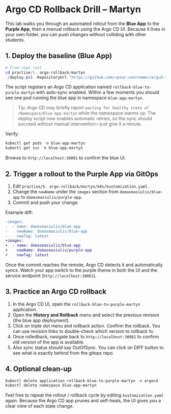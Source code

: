 # Argo CD Rollback Drill – Martyn

This lab walks you through an automated rollout from the **Blue App** to the **Purple App**, then a manual rollback using the Argo CD UI. Because it lives in your own folder, you can push changes without colliding with other students.

## 1. Deploy the baseline (Blue App)

```powershell
# From repo root
cd practise/5. argo-rollback/martyn
./deploy.ps1 -RepositoryUrl "https://github.com/<your-username>/argcd-test" -Revision main
```

The script registers an Argo CD application named `rollback-blue-to-purple-martyn` with auto-sync enabled. Within a few moments you should see one pod running the blue app in namespace `blue-app-martyn`.

> Tip: Argo CD may briefly report `waiting for healthy state of /Namespace/blue-app-martyn` while the namespace warms up. The deploy script now enables automatic retries, so the sync should succeed without manual intervention—just give it a minute.

Verify:

```powershell
kubectl get pods -n blue-app-martyn
kubectl get svc -n blue-app-martyn
```

Browse to `http://localhost:30081` to confirm the blue UI.

## 2. Trigger a rollout to the Purple App via GitOps

1. Edit `practise/5. argo-rollback/martyn/k8s/kustomization.yaml`.
2. Change the `newName` under the `images` section from `domasmasiulis/blue-app` to `domasmasiulis/purple-app`.
3. Commit and push your change.

Example diff:

```diff
-images:
-  - name: domasmasiulis/blue-app
-    newName: domasmasiulis/blue-app
-    newTag: latest
+images:
+  - name: domasmasiulis/blue-app
+    newName: domasmasiulis/purple-app
+    newTag: latest
```

Once the commit reaches the remote, Argo CD detects it and automatically syncs. Watch your app switch to the purple theme in both the UI and the service endpoint (`http://localhost:30081`).

## 3. Practice an Argo CD rollback

1. In the Argo CD UI, open the `rollback-blue-to-purple-martyn` application.
2. Open the **History and Rollback** menu and select the previous revision (the blue app deployment).
3. Click on triple dot menu and rollback action. Confirm the rollback. You can use revision links to double-check which version to rollback to.
4. Once rolledback, navigate back to `http://localhost:30081` to confirm old version of the app is available.
5. Also sync status should say OutOfSync. You can click on DIFF button to see what is exactly behind from the gitops repo.

## 4. Optional clean-up

```powershell
kubectl delete application rollback-blue-to-purple-martyn -n argocd
kubectl delete namespace blue-app-martyn
```

Feel free to repeat the rollout / rollback cycle by editing `kustomization.yaml` again. Because the Argo CD app prunes and self-heals, the UI gives you a clear view of each state change.
